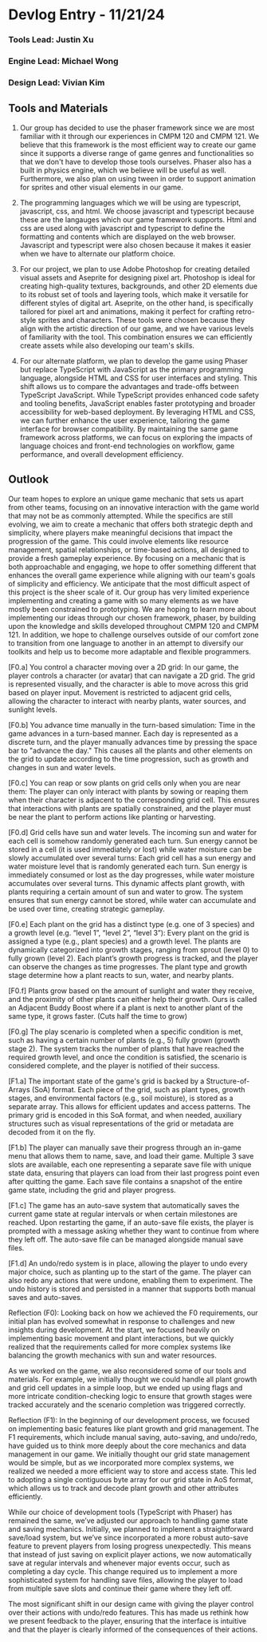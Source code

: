 # Devlog Entry - 11/21/24

### Tools Lead: Justin Xu
### Engine Lead: Michael Wong
### Design Lead: Vivian Kim

## Tools and Materials
 1. Our group has decided to use the phaser framework since we are most familiar with it through our experiences in CMPM 120 and CMPM 121. We believe that this framework is the most efficient way to create our game since it supports a diverse range of game genres and functionalities so that we don't have to develop those tools ourselves. Phaser also has a built in physics engine, which we believe will be useful as well. Furthermore, we also plan on using tween in order to support animation for sprites and other visual elements in our game.

 2. The programming languages which we will be using are typescript, javascript, css, and html. We choose javascript and typescript because these are the langauges which our game framework supports. Html and css are used along with javascript and typescript to define the formatting and contents which are displayed on the web browser. Javascript and typescript were also chosen because it makes it easier when we have to alternate our platform choice.

 3. For our project, we plan to use Adobe Photoshop for creating detailed visual assets and Aseprite for designing pixel art. Photoshop is ideal for creating high-quality textures, backgrounds, and other 2D elements due to its robust set of tools and layering tools, which make it versatile for different styles of digital art. Aseprite, on the other hand, is specifically tailored for pixel art and animations, making it perfect for crafting retro-style sprites and characters. These tools were chosen because they align with the artistic direction of our game, and we have various levels of familiarity with the tool. This combination ensures we can efficiently create assets while also developing our team's skills.

 4. For our alternate platform, we plan to develop the game using Phaser but replace TypeScript with JavaScript as the primary programming language, alongside HTML and CSS for user interfaces and styling. This shift allows us to compare the advantages and trade-offs between TypeScript JavaScript. While TypeScript provides enhanced code safety and tooling benefits, JavaScript enables faster prototyping and broader accessibility for web-based deployment. By leveraging HTML and CSS, we can further enhance the user experience, tailoring the game interface for browser compatibility. By maintaining the same game framework across platforms, we can focus on exploring the impacts of language choices and front-end technologies on workflow, game performance, and overall development efficiency.

## Outlook
 Our team hopes to explore an unique game mechanic that sets us apart from other teams, focusing on an innovative interaction with the game world that may not be as commonly attempted. While the specifics are still evolving, we aim to create a mechanic that offers both strategic depth and simplicity, where players make meaningful decisions that impact the progression of the game. This could involve elements like resource management, spatial relationships, or time-based actions, all designed to provide a fresh gameplay experience. By focusing on a mechanic that is both approachable and engaging, we hope to offer something different that enhances the overall game experience while aligning with our team's goals of simplicity and efficiency.
 We anticipate that the most difficult aspect of this project is the sheer scale of it. Our group has very limited experience implementing and creating a game with so many elements as we have mostly been constrained to prototyping.
 We are hoping to learn more about implementing our ideas through our chosen framework, phaser, by building upon the knowledge and skills developed throughout CMPM 120 and CMPM 121. In addition, we hope to challenge ourselves outside of our comfort zone to transition from one language to another in an attempt to diversify our toolkits and help us to become more adaptable and flexible programmers.

[F0.a] You control a character moving over a 2D grid: In our game, the player controls a character (or avatar) that can navigate a 2D grid. The grid is represented visually, and the character is able to move across this grid based on player input. Movement is restricted to adjacent grid cells, allowing the character to interact with nearby plants, water sources, and sunlight levels.

[F0.b] You advance time manually in the turn-based simulation: Time in the game advances in a turn-based manner. Each day is represented as a discrete turn, and the player manually advances time by pressing the space bar to "advance the day." This causes all the plants and other elements on the grid to update according to the time progression, such as growth and changes in sun and water levels.

[F0.c] You can reap or sow plants on grid cells only when you are near them: The player can only interact with plants by sowing or reaping them when their character is adjacent to the corresponding grid cell. This ensures that interactions with plants are spatially constrained, and the player must be near the plant to perform actions like planting or harvesting.

[F0.d] Grid cells have sun and water levels. The incoming sun and water for each cell is somehow randomly generated each turn. Sun energy cannot be stored in a cell (it is used immediately or lost) while water moisture can be slowly accumulated over several turns: Each grid cell has a sun energy and water moisture level that is randomly generated each turn. Sun energy is immediately consumed or lost as the day progresses, while water moisture accumulates over several turns. This dynamic affects plant growth, with plants requiring a certain amount of sun and water to grow. The system ensures that sun energy cannot be stored, while water can accumulate and be used over time, creating strategic gameplay.

[F0.e] Each plant on the grid has a distinct type (e.g. one of 3 species) and a growth level (e.g. “level 1”, “level 2”, “level 3”): Every plant on the grid is assigned a type (e.g., plant species) and a growth level. The plants are dynamically categorized into growth stages, ranging from sprout (level 0) to fully grown (level 2). Each plant’s growth progress is tracked, and the player can observe the changes as time progresses. The plant type and growth stage determine how a plant reacts to sun, water, and nearby plants.

[F0.f] Plants grow based on the amount of sunlight and water they receive, and the proximity of other plants can either help their growth. 
Ours is called an Adjacent Buddy Boost where if a plant is next to another plant of the same type, it grows faster. (Cuts half the time to grow)

[F0.g] The play scenario is completed when a specific condition is met, such as having a certain number of plants (e.g., 5) fully grown (growth stage 2). The system tracks the number of plants that have reached the required growth level, and once the condition is satisfied, the scenario is considered complete, and the player is notified of their success.

[F1.a] The important state of the game's grid is backed by a Structure-of-Arrays (SoA) format. Each piece of the grid, such as plant types, growth stages, and environmental factors (e.g., soil moisture), is stored as a separate array. This allows for efficient updates and access patterns. The primary grid is encoded in this SoA format, and when needed, auxiliary structures such as visual representations of the grid or metadata are decoded from it on the fly.

[F1.b] The player can manually save their progress through an in-game menu that allows them to name, save, and load their game. Multiple 3 save slots are available, each one representing a separate save file with unique state data, ensuring that players can load from their last progress point even after quitting the game. Each save file contains a snapshot of the entire game state, including the grid and player progress.

[F1.c] The game has an auto-save system that automatically saves the current game state at regular intervals or when certain milestones are reached. Upon restarting the game, if an auto-save file exists, the player is prompted with a message asking whether they want to continue from where they left off. The auto-save file can be managed alongside manual save files.

[F1.d] An undo/redo system is in place, allowing the player to undo every major choice, such as planting up to the start of the game. The player can also redo any actions that were undone, enabling them to experiment. The undo history is stored and persisted in a manner that supports both manual saves and auto-saves.

Reflection (F0):
Looking back on how we achieved the F0 requirements, our initial plan has evolved somewhat in response to challenges and new insights during development. At the start, we focused heavily on implementing basic movement and plant interactions, but we quickly realized that the requirements called for more complex systems like balancing the growth mechanics with sun and water resources.

As we worked on the game, we also reconsidered some of our tools and materials. For example, we initially thought we could handle all plant growth and grid cell updates in a simple loop, but we ended up using flags and more intricate condition-checking logic to ensure that growth stages were tracked accurately and the scenario completion was triggered correctly.

Reflection (F1):
In the beginning of our development process, we focused on implementing basic features like plant growth and grid management. The F1 requirements, which include manual saving, auto-saving, and undo/redo, have guided us to think more deeply about the core mechanics and data management in our game. We initially thought our grid state management would be simple, but as we incorporated more complex systems, we realized we needed a more efficient way to store and access state. This led to adopting a single contiguous byte array for our grid state in AoS format, which allows us to track and decode plant growth and other attributes efficiently.

While our choice of development tools (TypeScript with Phaser) has remained the same, we’ve adjusted our approach to handling game state and saving mechanics. Initially, we planned to implement a straightforward save/load system, but we’ve since incorporated a more robust auto-save feature to prevent players from losing progress unexpectedly. This means that instead of just saving on explicit player actions, we now automatically save at regular intervals and whenever major events occur, such as completing a day cycle. This change required us to implement a more sophisticated system for handling save files, allowing the player to load from multiple save slots and continue their game where they left off.

The most significant shift in our design came with giving the player control over their actions with undo/redo features. This has made us rethink how we present feedback to the player, ensuring that the interface is intuitive and that the player is clearly informed of the consequences of their actions.